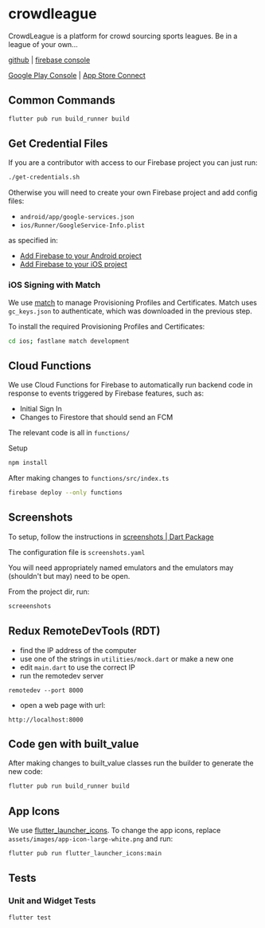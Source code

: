 # crowdleague

CrowdLeague is a platform for crowd sourcing sports leagues. Be in a league of your own...

[github](https://github.com/nickmeinhold/crowdleague_public) | [firebase console](https://console.firebase.google.com/u/0/project/crowdleague1/overview)

[Google Play Console](https://play.google.com/apps/publish/?account=6095168526928626772#AppDashboardPlace:p=tmp.06172670794154685202.1586081744174.6623537&appid=4973683335528364155) | [App Store Connect](https://appstoreconnect.apple.com/WebObjects/iTunesConnect.woa/ra/ng/app/1506440961)

## Common Commands 

```sh
flutter pub run build_runner build
```

## Get Credential Files

If you are a contributor with access to our Firebase project you can just run: 
```sh
./get-credentials.sh
```

Otherwise you will need to create your own Firebase project and add config files:

- `android/app/google-services.json`
- `ios/Runner/GoogleService-Info.plist`

as specified in:

- [Add Firebase to your Android project](https://firebase.google.com/docs/android/setup) 
- [Add Firebase to your iOS project](https://firebase.google.com/docs/ios/setup)

### iOS Signing with Match

We use [match](https://docs.fastlane.tools/actions/match/) to manage Provisioning Profiles and Certificates. Match uses `gc_keys.json` to authenticate, which was downloaded in the previous step.

To install the required Provisioning Profiles and Certificates:

```sh
cd ios; fastlane match development
```

## Cloud Functions

We use Cloud Functions for Firebase to automatically run backend code in response to events triggered by Firebase features, such as:

- Initial Sign In
- Changes to Firestore that should send an FCM

The relevant code is all in `functions/`

Setup

```sh
npm install
```

After making changes to `functions/src/index.ts`

```sh
firebase deploy --only functions
```

## Screenshots 

To setup, follow the instructions in [screenshots | Dart Package](https://pub.dev/packages/screenshots) 

The configuration file is `screenshots.yaml`

You will need appropriately named emulators and the emulators may (shouldn't but may) need to be open.

From the project dir, run: 

```sh
screeenshots
```

## Redux RemoteDevTools (RDT)

- find the IP address of the computer 
- use one of the strings in `utilities/mock.dart` or make a new one 
- edit `main.dart` to use the correct IP 
- run the remotedev server

```
remotedev --port 8000
```

- open a web page with url:

```
http://localhost:8000
```

## Code gen with built_value 

After making changes to built_value classes run the builder to generate the new code:

```sh
flutter pub run build_runner build
```

## App Icons 

We use [flutter_launcher_icons](https://github.com/fluttercommunity/flutter_launcher_icons). To change the app icons, replace `assets/images/app-icon-large-white.png` and run: 

```sh
flutter pub run flutter_launcher_icons:main
```

## Tests 

### Unit and Widget Tests 

```sh
flutter test
```